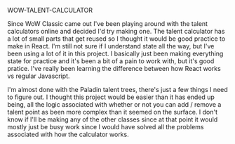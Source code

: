 WOW-TALENT-CALCULATOR

Since WoW Classic came out I've been playing around with the talent calculators online and decided I'd try making one. The talent calculator has a lot of small parts that get reused so I thought it would be good practice to make in React. I'm still not sure if I understand state all the way, but I've been using a lot of it in this project. I basically just been making everything state for practice and it's been a bit of a pain to work with, but it's good pratice. I've really been learning the difference between how React works vs regular Javascript.

I'm almost done with the Paladin talent trees, there's just a few things I need to figure out. I thought this project would be easier than it has ended up being, all the logic associated with whether or not you can add / remove a talent point as been more complex than it seemed on the surface. I don't know if I'll be making any of the other classes since at that point it would mostly just be busy work since I would have solved all the problems associated with how the calculator works.
